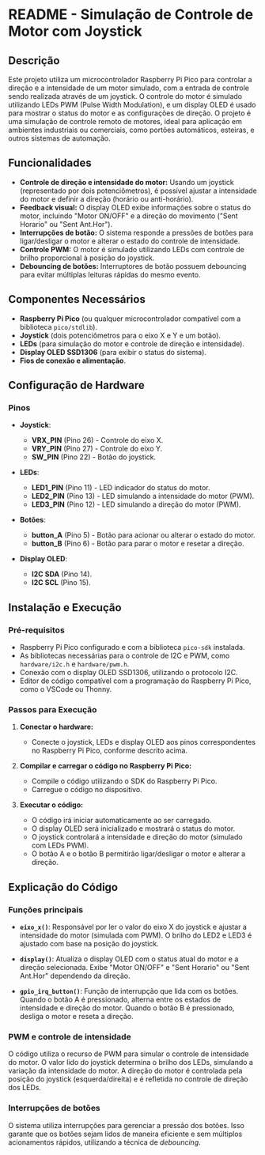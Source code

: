 # README - Simulação de Controle de Motor com Joystick

## Descrição

Este projeto utiliza um microcontrolador Raspberry Pi Pico para controlar a direção e a intensidade de um motor simulado, com a entrada de controle sendo realizada através de um joystick. O controle do motor é simulado utilizando LEDs PWM (Pulse Width Modulation), e um display OLED é usado para mostrar o status do motor e as configurações de direção. O projeto é uma simulação de controle remoto de motores, ideal para aplicação em ambientes industriais ou comerciais, como portões automáticos, esteiras, e outros sistemas de automação.

## Funcionalidades

- **Controle de direção e intensidade do motor:** Usando um joystick (representado por dois potenciômetros), é possível ajustar a intensidade do motor e definir a direção (horário ou anti-horário).
- **Feedback visual:** O display OLED exibe informações sobre o status do motor, incluindo "Motor ON/OFF" e a direção do movimento ("Sent Horario" ou "Sent Ant.Hor").
- **Interrupções de botão:** O sistema responde a pressões de botões para ligar/desligar o motor e alterar o estado do controle de intensidade.
- **Controle PWM:** O motor é simulado utilizando LEDs com controle de brilho proporcional à posição do joystick.
- **Debouncing de botões:** Interruptores de botão possuem debouncing para evitar múltiplas leituras rápidas do mesmo evento.

## Componentes Necessários

- **Raspberry Pi Pico** (ou qualquer microcontrolador compatível com a biblioteca `pico/stdlib`).
- **Joystick** (dois potenciômetros para o eixo X e Y e um botão).
- **LEDs** (para simulação do motor e controle de direção e intensidade).
- **Display OLED SSD1306** (para exibir o status do sistema).
- **Fios de conexão e alimentação**.

## Configuração de Hardware

### Pinos

- **Joystick**:
  - **VRX_PIN** (Pino 26) - Controle do eixo X.
  - **VRY_PIN** (Pino 27) - Controle do eixo Y.
  - **SW_PIN** (Pino 22) - Botão do joystick.

- **LEDs**:
  - **LED1_PIN** (Pino 11) - LED indicador do status do motor.
  - **LED2_PIN** (Pino 13) - LED simulando a intensidade do motor (PWM).
  - **LED3_PIN** (Pino 12) - LED simulando a direção do motor (PWM).

- **Botões**:
  - **button_A** (Pino 5) - Botão para acionar ou alterar o estado do motor.
  - **button_B** (Pino 6) - Botão para parar o motor e resetar a direção.

- **Display OLED**:
  - **I2C SDA** (Pino 14).
  - **I2C SCL** (Pino 15).

## Instalação e Execução

### Pré-requisitos

- Raspberry Pi Pico configurado e com a biblioteca `pico-sdk` instalada.
- As bibliotecas necessárias para o controle de I2C e PWM, como `hardware/i2c.h` e `hardware/pwm.h`.
- Conexão com o display OLED SSD1306, utilizando o protocolo I2C.
- Editor de código compatível com a programação do Raspberry Pi Pico, como o VSCode ou Thonny.

### Passos para Execução

1. **Conectar o hardware:**
   - Conecte o joystick, LEDs e display OLED aos pinos correspondentes no Raspberry Pi Pico, conforme descrito acima.

2. **Compilar e carregar o código no Raspberry Pi Pico:**
   - Compile o código utilizando o SDK do Raspberry Pi Pico.
   - Carregue o código no dispositivo.

3. **Executar o código:**
   - O código irá iniciar automaticamente ao ser carregado.
   - O display OLED será inicializado e mostrará o status do motor.
   - O joystick controlará a intensidade e direção do motor (simulado com LEDs PWM).
   - O botão A e o botão B permitirão ligar/desligar o motor e alterar a direção.

## Explicação do Código

### Funções principais

- **`eixo_x()`**: Responsável por ler o valor do eixo X do joystick e ajustar a intensidade do motor (simulada com PWM). O brilho do LED2 e LED3 é ajustado com base na posição do joystick.

- **`display()`**: Atualiza o display OLED com o status atual do motor e a direção selecionada. Exibe "Motor ON/OFF" e "Sent Horario" ou "Sent Ant.Hor" dependendo da direção.

- **`gpio_irq_button()`**: Função de interrupção que lida com os botões. Quando o botão A é pressionado, alterna entre os estados de intensidade e direção do motor. Quando o botão B é pressionado, desliga o motor e reseta a direção.

### PWM e controle de intensidade

O código utiliza o recurso de PWM para simular o controle de intensidade do motor. O valor lido do joystick determina o brilho dos LEDs, simulando a variação da intensidade do motor. A direção do motor é controlada pela posição do joystick (esquerda/direita) e é refletida no controle de direção dos LEDs.

### Interrupções de botões

O sistema utiliza interrupções para gerenciar a pressão dos botões. Isso garante que os botões sejam lidos de maneira eficiente e sem múltiplos acionamentos rápidos, utilizando a técnica de *debouncing*.

